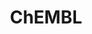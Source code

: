 ---
bigquery: https://console.cloud.google.com/bigquery?p=patents-public-data&d=ebi_chembl&page=dataset
citation: '"The ChEMBL database in 2017." Anna Gaulton, Anne Hersey, Michał Nowotka,
  A Patrícia Bento, Jon Chambers, David Mendez, Prudence Mutowo, Francis Atkinson,
  Louisa J Bellis, Elena Cibrián-Uhalte, Mark Davies, Nathan Dedman, Anneli Karlsson,
  María Paula Magariños, John P Overington, George Papadatos, Ines Smit, Andrew R
  Leach Nucleic acids Research (2017) 45 (Database Issue), D945-D954'
contributors: European Bioinformatics Institute
cost: None
description: ChEMBL Data is a manually curated database of small molecules used in
  drug discovery, including information about existing patented drugs.
documentation: 'schema: https://www.ebi.ac.uk/chembl/db_schema


  '
last_edit: Mon, 04 Apr 2022 19:07:30 GMT
location: https://console.cloud.google.com/marketplace/product/google_patents_public_datasets/chembl
maintained_by: EMBL-EBI, an outstation of European Molecular Biology Laboratory
related_publications: '

  ChEMBL: towards direct deposition of bioassay data.


  Mendez D, Gaulton A, Bento AP, Chambers J, De Veij M, Félix E, Magariños MP, Mosquera
  JF, Mutowo P, Nowotka M, Gordillo-Marañón M, Hunter F, Junco L, Mugumbate G, Rodriguez-Lopez
  M, Atkinson F, Bosc N, Radoux CJ, Segura-Cabrera A, Hersey A, Leach AR.


  — Nucleic Acids Res. 2019; 47(D1):D930-D940. doi: 10.1093/nar/gky1075

  '
schema_fields: '[''cell_ontology_id'', ''warning_class'', ''hbd_lipinski'', ''usan_year'',
  ''alert_id'', ''prod_pat_id'', ''uo_units'', ''path'', ''src_short_name'', ''molecule_type'',
  ''db_version'', ''parameter_type'', ''level4_description'', ''metabolite_record_id'',
  ''name'', ''cell_source_tissue'', ''mutation'', ''confidence'', ''assay_desc'',
  ''mc_organism'', ''dosed_ingredient'', ''ddd_id'', ''ddd_admr'', ''start_position'',
  ''published_value'', ''tid_fixed'', ''mol_frac_id'', ''first_page'', ''hrac_class_id'',
  ''efo_id'', ''patent_id'', ''sei'', ''metref_id'', ''co_stem_id'', ''hba_lipinski'',
  ''text_value'', ''job_id'', ''published_type'', ''mol_irac_id'', ''isoform'', ''component_synonym'',
  ''description'', ''tissue_id'', ''authors'', ''record_id'', ''version'', ''comp_class_id'',
  ''nda_type'', ''max_phase_for_ind'', ''cell_name'', ''strength'', ''definition'',
  ''previous_company'', ''domain_id'', ''l2'', ''predbind_id'', ''usan_stem'', ''upper_value'',
  ''company'', ''normal_range_max'', ''assay_id'', ''max_phase'', ''compd_id'', ''domain_type'',
  ''source_domain_id'', ''level1'', ''num_alerts'', ''prodrug'', ''activity_count'',
  ''helm_notation'', ''substrate_record_id'', ''parent_type'', ''relationship_type'',
  ''db_source'', ''smid'', ''molfile'', ''warning_year'', ''assay_tissue'', ''rgid'',
  ''l6'', ''level3'', ''mw_monoisotopic'', ''bao_endpoint'', ''target_desc'', ''country'',
  ''molsyn_id'', ''protclasssyn_id'', ''pathway_id'', ''targrel_id'', ''parent_id'',
  ''approval_date'', ''warning_description'', ''delist_flag'', ''stem'', ''annotation'',
  ''ad_type'', ''ro3_pass'', ''num_lipinski_ro5_violations'', ''qudt_units'', ''cx_most_apka'',
  ''met_id'', ''sequence'', ''last_active'', ''entity_type'', ''assay_type'', ''cx_logd'',
  ''parenteral'', ''pchembl_value'', ''level2_description'', ''volume'', ''full_molformula'',
  ''prediction_method'', ''dosage_form'', ''aidx'', ''last_page'', ''warnref_id'',
  ''std_act_id'', ''doc_type'', ''oral'', ''standard_value'', ''ridx'', ''site_residues'',
  ''domain_description'', ''publication_number'', ''abstract'', ''bao_format'', ''doi'',
  ''who_name'', ''cell_source_organism'', ''level2'', ''value'', ''irac_class_id'',
  ''standard_type'', ''frac_code'', ''frac_class_id'', ''mc_target_accession'', ''trade_name'',
  ''site_name'', ''activity_comment'', ''short_name'', ''src_id'', ''assay_strain'',
  ''met_comment'', ''hba'', ''who_extra'', ''bei'', ''applicant_full_name'', ''parent_molregno'',
  ''warning_id'', ''atc_code'', ''mol_atc_id'', ''standard_inchi_key'', ''parameter_value'',
  ''psa'', ''homologue'', ''drug_record_id'', ''mechanism_of_action'', ''cx_logp'',
  ''compsyn_id'', ''l4'', ''usan_substem'', ''assay_test_type'', ''innovator_company'',
  ''assay_tax_id'', ''end_position'', ''toid'', ''lle'', ''acd_most_bpka'', ''source'',
  ''molecular_mechanism'', ''cellosaurus_id'', ''clo_id'', ''cl_lincs_id'', ''l5'',
  ''cell_id'', ''patent_no'', ''stat'', ''polymer_flag'', ''protein_class_id'', ''accession'',
  ''drug_substance_flag'', ''syn_type'', ''aspect'', ''component_id'', ''activity_id'',
  ''relationship_desc'', ''cell_source_tax_id'', ''mec_id'', ''first_in_class'', ''type'',
  ''acd_logd'', ''parent_go_id'', ''subgroup'', ''indication_class'', ''warning_country'',
  ''published_units'', ''num_ro5_violations'', ''major_class'', ''alert_name'', ''organism'',
  ''level3_description'', ''patent_expire_date'', ''mecref_id'', ''uberon_id'', ''topical'',
  ''year'', ''enzyme_tid'', ''protein_class_synonym'', ''formulation_id'', ''result_flag'',
  ''status'', ''black_box_warning'', ''curated_by'', ''patent_use_code'', ''tbl'',
  ''oc_id'', ''assay_category'', ''l7'', ''res_stem_id'', ''enzyme_name'', ''hrac_code'',
  ''standard_text_value'', ''standard_flag'', ''l1'', ''assay_subcellular_fraction'',
  ''target_type'', ''src_assay_id'', ''research_stem'', ''ddd_comment'', ''drug_product_flag'',
  ''assay_class_id'', ''direct_interaction'', ''active_ingredient'', ''canonical_smiles'',
  ''withdrawn_reason'', ''product_id'', ''selectivity_comment'', ''qed_weighted'',
  ''standard_inchi'', ''set_name'', ''withdrawn_country'', ''target_mapping'', ''submission_date'',
  ''withdrawn_year'', ''class_type'', ''mechanism_comment'', ''standard_units'', ''confidence_score'',
  ''standard_relation'', ''title'', ''met_conversion'', ''orig_description'', ''natural_product'',
  ''usan_stem_definition'', ''pathway_key'', ''cell_description'', ''mw_freebase'',
  ''comments'', ''targcomp_id'', ''pref_name'', ''aromatic_rings'', ''updated_on'',
  ''bao_id'', ''chirality'', ''log_id'', ''priority'', ''mc_tax_id'', ''cx_most_bpka'',
  ''molregno'', ''protein_class_desc'', ''potential_duplicate'', ''bto_id'', ''smarts'',
  ''component_type'', ''tax_id'', ''ref_url'', ''mc_target_name'', ''heavy_atoms'',
  ''level4'', ''ass_cls_map_id'', ''ddd_value'', ''src_compound_id'', ''alert_set_id'',
  ''level5'', ''doc_id'', ''ddd_units'', ''assay_cell_type'', ''comp_go_id'', ''cidx'',
  ''sitecomp_id'', ''ref_id'', ''journal'', ''binding_site_comment'', ''src_description'',
  ''biocomp_id'', ''mesh_id'', ''withdrawn_flag'', ''actsm_id'', ''related_tid'',
  ''active_molregno'', ''issue'', ''disease_efficacy'', ''idx'', ''ingredient'', ''acd_most_apka'',
  ''class_level'', ''curation_comment'', ''indref_id'', ''ref_type'', ''site_id'',
  ''hbd'', ''usan_stem_id'', ''relation'', ''rtb'', ''irac_code'', ''units'', ''structure_type'',
  ''updated_by'', ''cpd_str_alert_id'', ''assay_param_id'', ''standard_upper_value'',
  ''domain_name'', ''relationship'', ''data_validity_comment'', ''chebi_par_id'',
  ''sequence_md5sum'', ''creation_date'', ''l8'', ''variant_id'', ''l3'', ''chembl_id'',
  ''compound_key'', ''mol_hrac_id'', ''go_id'', ''pubmed_id'', ''label'', ''level1_description'',
  ''synonyms'', ''compound_name'', ''inorganic_flag'', ''stem_class'', ''ap_id'',
  ''mc_target_type'', ''molecular_species'', ''species_group_flag'', ''alogp'', ''warning_type'',
  ''therapeutic_flag'', ''downgraded'', ''first_approval'', ''published_relation'',
  ''withdrawn_class'', ''assay_organism'', ''acd_logp'', ''tid'', ''as_id'', ''route'',
  ''caloha_id'', ''le'', ''entity_id'', ''full_mwt'', ''normal_range_min'', ''assay_source'',
  ''drugind_id'', ''mesh_heading'', ''action_type'', ''availability_type'', ''efo_term'']'
shortname: chembl
tags:
- biotechnology
- health
- chemical
- bioinformatics
- medical
terms_of_use: CC BY-SA 3.0
title: ChEMBL
uuid: e232a192-965c-4ec9-904c-155b6dfe56c5
---